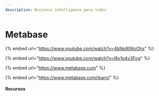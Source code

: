 ```yaml
---
description: Business intelligence para todos
---
```


# Metabase

{% embed url="https://www.youtube.com/watch?v=4bNp906oOhs" %}

{% embed url="https://www.youtube.com/watch?v=I8v1p4y3Fog" %}

{% embed url="https://www.metabase.com" %}

{% embed url="https://www.metabase.com/learn/" %}

#### Recursos
